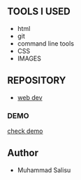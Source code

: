 ## TOOLS I USED
- html
- git
- command line tools
- CSS
- IMAGES
## REPOSITORY
- [web dev](https://github.com/Muha-coder-dev/Ajeyo-APP)

### DEMO
[check demo]()
## Author
- Muhammad Salisu
